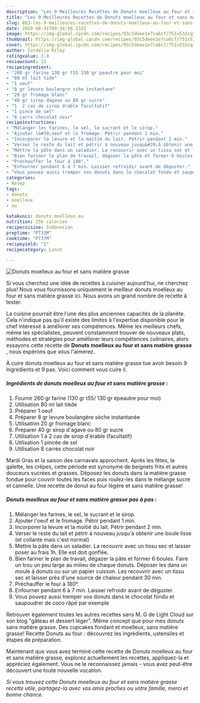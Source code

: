 ```yaml
---
description: "Les 9 Meilleures Recettes de Donuts moelleux au four et sans matière grasse"
title: "Les 9 Meilleures Recettes de Donuts moelleux au four et sans matière grasse"
slug: 863-les-9-meilleures-recettes-de-donuts-moelleux-au-four-et-sans-matiere-grasse
date: 2020-08-31T09:34:56.233Z
image: https://img-global.cpcdn.com/recipes/93c5deee1e7ca6cf/751x532cq70/donuts-moelleux-au-four-et-sans-matiere-grasse-photo-principale-de-la-recette.jpg
thumbnail: https://img-global.cpcdn.com/recipes/93c5deee1e7ca6cf/751x532cq70/donuts-moelleux-au-four-et-sans-matiere-grasse-photo-principale-de-la-recette.jpg
cover: https://img-global.cpcdn.com/recipes/93c5deee1e7ca6cf/751x532cq70/donuts-moelleux-au-four-et-sans-matiere-grasse-photo-principale-de-la-recette.jpg
author: Cordelia Riley
ratingvalue: 3.4
reviewcount: 15
recipeingredient:
- "260 gr farine 130 gr t55 130 gr peautre pour moi"
- "80 ml lait tide"
- "1 oeuf"
- "8 gr levure boulangre sche instantane"
- "20 gr fromage blanc"
- "40 gr sirop dagave ou 80 gr sucre"
- "1  2 cas de sirop drable facultatif"
- "1 pince de sel"
- "8 carrs chocolat noir"
recipeinstructions:
- "Mélanger les farines, le sel, le sucrant et le sirop."
- "Ajouter l&#39;oeuf et le fromage. Pétrir pendant 1 min."
- "Incorporer la levure et la moitié du lait. Pétrir pendant 2 min."
- "Verser le reste du lait et pétrir à nouveau jusqu&#39;à obtenir une boule lisse (et collante mais c&#39;est normal)"
- "Mettre la pâte dans un saladier. La recouvrir avec un tissu sec et laisser poser au frais 1h. Elle est doit gonflée."
- "Bien fariner le plan de travail, dégazer la pâte et former 6 boules. Faire un trou un peu large au milieu de chaque donuts. Déposer les dans un moule à donuts ou sur un papier cuisson. Les recouvrir avec un tissu sec et laisser près d&#39;une source de chaleur pendant 30 min."
- "Préchauffer le four à 180°."
- "Enfourner pendant 6 à 7 min. Laisser refroidir avant de déguster."
- "Vous pouvez aussi tremper vos donuts dans le chocolat fondu et saupoudrer de coco râpé par exemple"
categories:
- Resep
tags:
- donuts
- moelleux
- au

katakunci: donuts moelleux au 
nutrition: 256 calories
recipecuisine: Indonesian
preptime: "PT33M"
cooktime: "PT37M"
recipeyield: "1"
recipecategory: Lunch

---
```



![Donuts moelleux au four et sans matière grasse](https://img-global.cpcdn.com/recipes/93c5deee1e7ca6cf/751x532cq70/donuts-moelleux-au-four-et-sans-matiere-grasse-photo-principale-de-la-recette.jpg)

Si vous cherchez une idée de recettes à cuisiner aujourd'hui, ne cherchez plus! Nous vous fournissons uniquement le meilleur donuts moelleux au four et sans matière grasse ici. Nous avons un grand nombre de recette à tester.

La cuisine pourrait être l'une des plus anciennes capacités de la planète. Cela n'indique pas qu'il existe des limites à l'expertise disponible pour le chef intéressé à améliorer ses compétences. Même les meilleurs chefs, même les spécialistes, peuvent constamment trouver de nouveaux plats, méthodes et stratégies pour améliorer leurs compétences culinaires, alors essayons cette recette de <strong> Donuts moelleux au four et sans matière grasse </strong>, nous espérons que vous l'aimerez.

<!--inarticleads1-->

À cuire donuts moelleux au four et sans matière grasse tue avoir besoin 9 Ingrédients et 9 pas. Voici comment vous cuire il.

##### Ingrédients de donuts moelleux au four et sans matière grasse :

1. Fournir 260 gr farine (130 gr t55/ 130 gr épeautre pour moi)
1. Utilisation 80 ml lait tiède
1. Préparer 1 oeuf
1. Préparer 8 gr levure boulangère sèche instantanée
1. Utilisation 20 gr fromage blanc
1. Préparer 40 gr sirop d&#39;agave ou 80 gr sucre
1. Utilisation 1 à 2 cas de sirop d&#39;érable (facultatif)
1. Utilisation 1 pincée de sel
1. Utilisation 8 carrés chocolat noir


Mardi Gras et la saison des carnavals approchent. Après les fêtes, la galette, les crêpes, cette période est synonyme de beignets frits et autres douceurs sucrées et grasses. Déposez les donuts dans la matière grasse fondue pour couvrir toutes les faces puis roulez-les dans le mélange sucre et cannelle. Une recette de donut au four légère et sans matière grasse! 

<!--inarticleads2-->

##### Donuts moelleux au four et sans matière grasse pas à pas :

1. Mélanger les farines, le sel, le sucrant et le sirop.
1. Ajouter l&#39;oeuf et le fromage. Pétrir pendant 1 min.
1. Incorporer la levure et la moitié du lait. Pétrir pendant 2 min.
1. Verser le reste du lait et pétrir à nouveau jusqu&#39;à obtenir une boule lisse (et collante mais c&#39;est normal)
1. Mettre la pâte dans un saladier. La recouvrir avec un tissu sec et laisser poser au frais 1h. Elle est doit gonflée.
1. Bien fariner le plan de travail, dégazer la pâte et former 6 boules. Faire un trou un peu large au milieu de chaque donuts. Déposer les dans un moule à donuts ou sur un papier cuisson. Les recouvrir avec un tissu sec et laisser près d&#39;une source de chaleur pendant 30 min.
1. Préchauffer le four à 180°.
1. Enfourner pendant 6 à 7 min. Laisser refroidir avant de déguster.
1. Vous pouvez aussi tremper vos donuts dans le chocolat fondu et saupoudrer de coco râpé par exemple


Retrouver également toutes les autres recettes sans M. G de Light Cloud sur son blog &#34;gâteau et dessert léger&#34;. Même concept que pour mes donuts sans matière grasse. Des cupcakes fondant et moelleux, sans matière grasse! Recette Donuts au four : découvrez les ingrédients, ustensiles et étapes de préparation. 

<!--inarticleads1-->

<p>
Maintenant que vous avez terminé cette recette de Donuts moelleux au four et sans matière grasse, explorez actuellement les recettes, appliquez-la et appréciez également. Vous ne le reconnaissez jamais - vous avez peut-être découvert une toute nouvelle vocation.
</p>

<p>
<i>Si vous trouvez cette Donuts moelleux au four et sans matière grasse recette utile, partagez-la avec vos amis proches ou votre famille, merci et bonne chance.</i>
</p>
